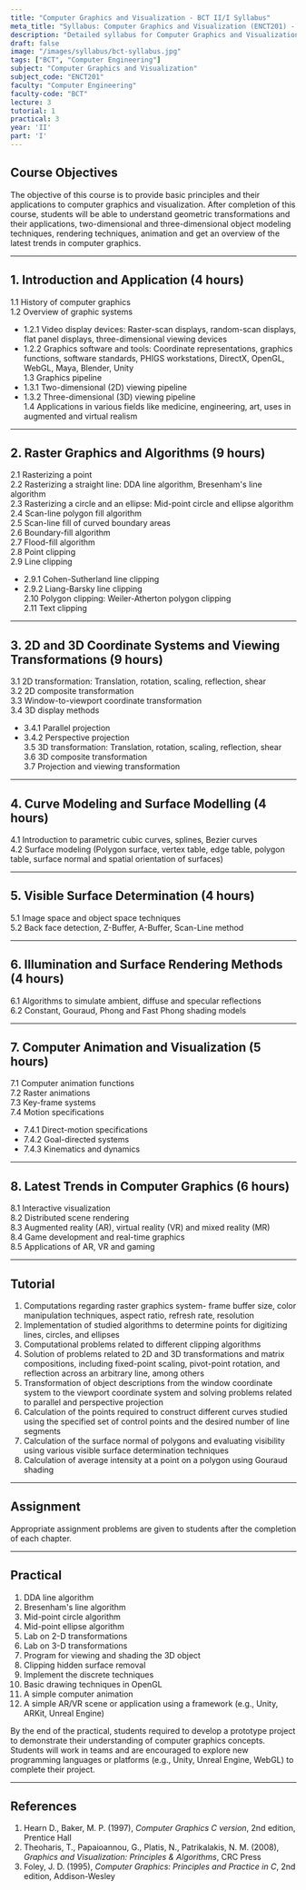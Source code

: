 ```yaml
---
title: "Computer Graphics and Visualization - BCT II/I Syllabus"
meta_title: "Syllabus: Computer Graphics and Visualization (ENCT201) - BCT Year 2 Part 1 | IOE Notes"
description: "Detailed syllabus for Computer Graphics and Visualization (ENCT201), a second year, first part subject in the IOE BCT (Bachelor of Computer Engineering) program. Covers graphics systems, algorithms, transformations, modeling, and visualization techniques."
draft: false
image: "/images/syllabus/bct-syllabus.jpg"
tags: ["BCT", "Computer Engineering"]
subject: "Computer Graphics and Visualization"
subject_code: "ENCT201"
faculty: "Computer Engineering"
faculty-code: "BCT"
lecture: 3
tutorial: 1
practical: 3
year: 'II'
part: 'I'
---
```


## Course Objectives

The objective of this course is to provide basic principles and their applications to computer graphics and visualization. After completion of this course, students will be able to understand geometric transformations and their applications, two-dimensional and three-dimensional object modeling techniques, rendering techniques, animation and get an overview of the latest trends in computer graphics.

---

## 1. Introduction and Application (4 hours)

1.1 History of computer graphics  
1.2 Overview of graphic systems  
  - 1.2.1 Video display devices: Raster-scan displays, random-scan displays, flat panel displays, three-dimensional viewing devices  
  - 1.2.2 Graphics software and tools: Coordinate representations, graphics functions, software standards, PHIGS workstations, DirectX, OpenGL, WebGL, Maya, Blender, Unity  
1.3 Graphics pipeline  
  - 1.3.1 Two-dimensional (2D) viewing pipeline  
  - 1.3.2 Three-dimensional (3D) viewing pipeline  
1.4 Applications in various fields like medicine, engineering, art, uses in augmented and virtual realism  

---

## 2. Raster Graphics and Algorithms (9 hours)

2.1 Rasterizing a point  
2.2 Rasterizing a straight line: DDA line algorithm, Bresenham's line algorithm  
2.3 Rasterizing a circle and an ellipse: Mid-point circle and ellipse algorithm  
2.4 Scan-line polygon fill algorithm  
2.5 Scan-line fill of curved boundary areas  
2.6 Boundary-fill algorithm  
2.7 Flood-fill algorithm  
2.8 Point clipping  
2.9 Line clipping  
  - 2.9.1 Cohen-Sutherland line clipping  
  - 2.9.2 Liang-Barsky line clipping  
2.10 Polygon clipping: Weiler-Atherton polygon clipping  
2.11 Text clipping  

---

## 3. 2D and 3D Coordinate Systems and Viewing Transformations (9 hours)

3.1 2D transformation: Translation, rotation, scaling, reflection, shear  
3.2 2D composite transformation  
3.3 Window-to-viewport coordinate transformation  
3.4 3D display methods  
  - 3.4.1 Parallel projection  
  - 3.4.2 Perspective projection  
3.5 3D transformation: Translation, rotation, scaling, reflection, shear  
3.6 3D composite transformation  
3.7 Projection and viewing transformation  

---

## 4. Curve Modeling and Surface Modelling (4 hours)

4.1 Introduction to parametric cubic curves, splines, Bezier curves  
4.2 Surface modeling (Polygon surface, vertex table, edge table, polygon table, surface normal and spatial orientation of surfaces)  

---

## 5. Visible Surface Determination (4 hours)

5.1 Image space and object space techniques  
5.2 Back face detection, Z-Buffer, A-Buffer, Scan-Line method  

---

## 6. Illumination and Surface Rendering Methods (4 hours)

6.1 Algorithms to simulate ambient, diffuse and specular reflections  
6.2 Constant, Gouraud, Phong and Fast Phong shading models  

---

## 7. Computer Animation and Visualization (5 hours)

7.1 Computer animation functions  
7.2 Raster animations  
7.3 Key-frame systems  
7.4 Motion specifications  
  - 7.4.1 Direct-motion specifications  
  - 7.4.2 Goal-directed systems  
  - 7.4.3 Kinematics and dynamics  

---

## 8. Latest Trends in Computer Graphics (6 hours)

8.1 Interactive visualization  
8.2 Distributed scene rendering  
8.3 Augmented reality (AR), virtual reality (VR) and mixed reality (MR)  
8.4 Game development and real-time graphics  
8.5 Applications of AR, VR and gaming  

---

## Tutorial

1. Computations regarding raster graphics system- frame buffer size, color manipulation techniques, aspect ratio, refresh rate, resolution  
2. Implementation of studied algorithms to determine points for digitizing lines, circles, and ellipses  
3. Computational problems related to different clipping algorithms  
4. Solution of problems related to 2D and 3D transformations and matrix compositions, including fixed-point scaling, pivot-point rotation, and reflection across an arbitrary line, among others  
5. Transformation of object descriptions from the window coordinate system to the viewport coordinate system and solving problems related to parallel and perspective projection  
6. Calculation of the points required to construct different curves studied using the specified set of control points and the desired number of line segments  
7. Calculation of the surface normal of polygons and evaluating visibility using various visible surface determination techniques  
8. Calculation of average intensity at a point on a polygon using Gouraud shading  

---

## Assignment

Appropriate assignment problems are given to students after the completion of each chapter.

---

## Practical

1. DDA line algorithm  
2. Bresenham's line algorithm  
3. Mid-point circle algorithm  
4. Mid-point ellipse algorithm  
5. Lab on 2-D transformations  
6. Lab on 3-D transformations  
7. Program for viewing and shading the 3D object  
8. Clipping hidden surface removal  
9. Implement the discrete techniques  
10. Basic drawing techniques in OpenGL  
11. A simple computer animation  
12. A simple AR/VR scene or application using a framework (e.g., Unity, ARKit, Unreal Engine)  

By the end of the practical, students required to develop a prototype project to demonstrate their understanding of computer graphics concepts. Students will work in teams and are encouraged to explore new programming languages or platforms (e.g., Unity, Unreal Engine, WebGL) to complete their project.

---

## References

1. Hearn D., Baker, M. P. (1997), *Computer Graphics C version*, 2nd edition, Prentice Hall  
2. Theoharis, T., Papaioannou, G., Platis, N., Patrikalakis, N. M. (2008), *Graphics and Visualization: Principles & Algorithms*, CRC Press  
3. Foley, J. D. (1995), *Computer Graphics: Principles and Practice in C*, 2nd edition, Addison-Wesley

